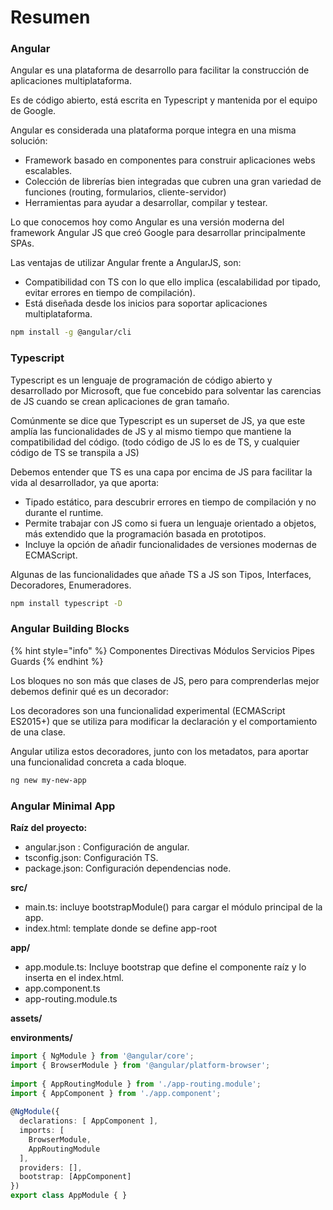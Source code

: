# Resumen

### Angular

Angular es una plataforma de desarrollo para facilitar la construcción de aplicaciones multiplataforma.

Es de código abierto, está escrita en Typescript y mantenida por el equipo de Google.

Angular es considerada una plataforma porque integra en una misma solución:&#x20;

* Framework basado en componentes para construir aplicaciones webs escalables.&#x20;
* Colección de librerías bien integradas que cubren una gran variedad de funciones (routing, formularios, cliente-servidor)&#x20;
* Herramientas para ayudar a desarrollar, compilar y testear.

Lo que conocemos hoy como Angular es una versión moderna del framework Angular JS que creó Google para desarrollar principalmente SPAs.

Las ventajas de utilizar Angular frente a AngularJS, son:&#x20;

* Compatibilidad con TS con lo que ello implica (escalabilidad por tipado, evitar errores en tiempo de compilación). &#x20;
* Está diseñada desde los inicios para soportar aplicaciones multiplataforma.

```bash
npm install -g @angular/cli
```

### Typescript

Typescript es un lenguaje de programación de código abierto y desarrollado por Microsoft, que fue concebido para solventar las carencias de JS cuando se crean aplicaciones de gran tamaño.

Comúnmente se dice que Typescript es un superset de JS, ya que este amplía las funcionalidades de JS y al mismo tiempo que mantiene la compatibilidad del código. (todo código de JS lo es de TS, y cualquier código de TS se transpila a JS)

Debemos entender que TS es una capa por encima de JS para facilitar la vida al desarrollador, ya que aporta:

* Tipado estático, para descubrir errores en tiempo de compilación y no durante el runtime.&#x20;
* Permite trabajar con JS como si fuera un lenguaje orientado a objetos, más extendido que la programación basada en prototipos.&#x20;
* Incluye la opción de añadir funcionalidades de versiones modernas de ECMAScript.

Algunas de las funcionalidades que añade TS a JS son Tipos, Interfaces, Decoradores, Enumeradores.

```bash
npm install typescript -D
```

### Angular Building Blocks

{% hint style="info" %}
Componentes Directivas Módulos Servicios Pipes Guards
{% endhint %}

Los bloques no son más que clases de JS, pero para comprenderlas mejor debemos definir qué es un decorador:

Los decoradores son una funcionalidad experimental (ECMAScript ES2015+) que se utiliza para modificar la declaración y el comportamiento de una clase.

Angular utiliza estos decoradores, junto con los metadatos, para aportar una funcionalidad concreta a cada bloque.

```bash
ng new my-new-app
```

### Angular Minimal App

**Raíz del proyecto:**&#x20;

* angular.json : Configuración de angular.&#x20;
* tsconfig.json: Configuración TS.&#x20;
* package.json: Configuración dependencias node.

**src/**&#x20;

* main.ts: incluye bootstrapModule() para cargar el módulo principal de la app.&#x20;
* index.html: template donde se define app-root

**app/**&#x20;

* app.module.ts: Incluye bootstrap que define el componente raíz y lo inserta en el index.html.&#x20;
* app.component.ts&#x20;
* app-routing.module.ts

**assets/**

**environments/**

```typescript
import { NgModule } from '@angular/core';
import { BrowserModule } from '@angular/platform-browser';
 
import { AppRoutingModule } from './app-routing.module';
import { AppComponent } from './app.component';
 
@NgModule({
  declarations: [ AppComponent ],
  imports: [
    BrowserModule,
    AppRoutingModule
  ],
  providers: [],
  bootstrap: [AppComponent]
})
export class AppModule { }
```
